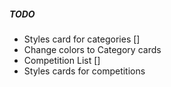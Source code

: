 ##### TODO 
- Styles card for categories []
- Change colors to Category cards 
- Competition List []
- Styles cards for competitions
